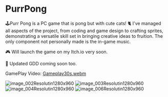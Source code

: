 # PurrPong
🕹Purr Pong is a PC game that is pong but with cute cats! 🐈
I've managed all aspects of the project, from coding and game design to crafting sprites, demonstrating a versatile skill set in bringing creative ideas to fruition. The only component not personally made is the in-game music.

🎮 Will launch the game on my Itch.io very soon.

📄 Updated GDD coming soon too.

GamePlay Video:
[Gameplay30s.webm](https://github.com/JpBaraky/PurrPong/assets/84728881/a7760c44-b545-4032-a06d-5e29528f36b6)

![image_002Resolutin1280x960](https://github.com/JpBaraky/PurrPong/assets/84728881/3fff32d3-2f10-417e-a5a3-a2d5cc8b4837)
![image_003Resolutin1280x960](https://github.com/JpBaraky/PurrPong/assets/84728881/479b6738-77a9-4340-80f9-bbda4cb49ab2)
![image_004Resolutin1280x960](https://github.com/JpBaraky/PurrPong/assets/84728881/567c9d75-98d7-4d31-9549-8cfaaf10f6d2)
![image_006Resolutin1280x960](https://github.com/JpBaraky/PurrPong/assets/84728881/62f21bf6-a554-4e30-be85-e302dfbded9b)
